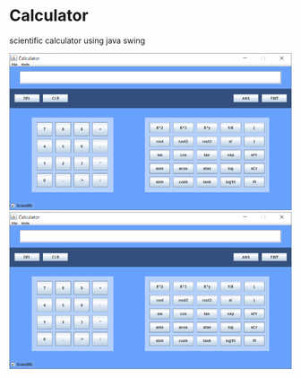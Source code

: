 # Calculator
scientific calculator using java swing 

![alt text](https://github.com/omarmohamed101/Calculator/blob/master/Scientific.PNG "Logo Title Text 1")
![alt text](https://github.com/omarmohamed101/Calculator/blob/master/Scientific.PNG "Logo Title Text 1")
